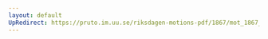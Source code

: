 ```yaml
---
layout: default
UpRedirect: https://pruto.im.uu.se/riksdagen-motions-pdf/1867/mot_1867__fk__17/mot_1867__fk__17-002.pdf
---
```

